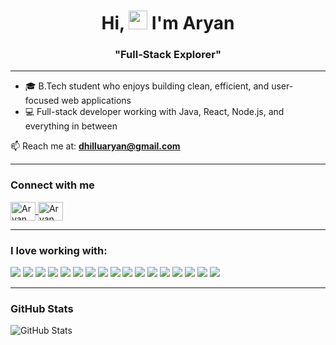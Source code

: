<h1 align="center">
  Hi, <img src="https://media.giphy.com/media/hvRJCLFzcasrR4ia7z/giphy.gif" width="30px" alt="waving hand gif" /> I'm Aryan
</h1>
<h3 align="center">"Full-Stack Explorer"</h3>

---

- 🎓 B.Tech student who enjoys building clean, efficient, and user-focused web applications  
- 💻 Full-stack developer working with Java, React, Node.js, and everything in between  

📫 Reach me at: **dhilluaryan@gmail.com**

---

<h3 align="left">Connect with me</h3>
<p align="left">
  <a href="https://www.linkedin.com/in/aryan-pogula-1b80b0295" target="_blank">
    <img align="center" src="https://raw.githubusercontent.com/rahuldkjain/github-profile-readme-generator/master/src/images/icons/Social/linked-in-alt.svg" alt="Aryan Pogula | LinkedIn" height="30" width="40" />
  </a>
  <a href="https://leetcode.com/dhillu_aryan/" target="_blank">
    <img align="center" src="https://raw.githubusercontent.com/rahuldkjain/github-profile-readme-generator/master/src/images/icons/Social/leet-code.svg" alt="Aryan on LeetCode" height="30" width="40" />
  </a>
</p>

---

<h3 align="left">I love working with:</h3>
<p align="left">
  <img src="https://img.shields.io/badge/Java-F80000?style=for-the-badge&logo=java&logoColor=white" />
  <img src="https://img.shields.io/badge/React-61DAFB?style=for-the-badge&logo=react&logoColor=000" />
  <img src="https://img.shields.io/badge/Node.js-339933?style=for-the-badge&logo=node.js&logoColor=white" />
  <img src="https://img.shields.io/badge/Express.js-000000?style=for-the-badge&logo=express&logoColor=white" />
  <img src="https://img.shields.io/badge/MongoDB-47A248?style=for-the-badge&logo=mongodb&logoColor=white" />
  <img src="https://img.shields.io/badge/TypeScript-3178C6?style=for-the-badge&logo=typescript&logoColor=white" />
  <img src="https://img.shields.io/badge/JavaScript-F7DF1E?style=for-the-badge&logo=javascript&logoColor=000" />
  <img src="https://img.shields.io/badge/MySQL-005C84?style=for-the-badge&logo=mysql&logoColor=white" />
  <img src="https://img.shields.io/badge/Spring-6DB33F?style=for-the-badge&logo=spring&logoColor=white" />
  <img src="https://img.shields.io/badge/Python-3776AB?style=for-the-badge&logo=python&logoColor=white" />
  <img src="https://img.shields.io/badge/Flask-000000?style=for-the-badge&logo=flask&logoColor=white" />
  <img src="https://img.shields.io/badge/Firebase-FFCA28?style=for-the-badge&logo=firebase&logoColor=black" />
  <img src="https://img.shields.io/badge/GraphQL-E10098?style=for-the-badge&logo=graphql&logoColor=white" />
  <img src="https://img.shields.io/badge/Git-F05032?style=for-the-badge&logo=git&logoColor=white" />
  <img src="https://img.shields.io/badge/Linux-FCC624?style=for-the-badge&logo=linux&logoColor=black" />
  <img src="https://img.shields.io/badge/Arduino-00979D?style=for-the-badge&logo=arduino&logoColor=white" />
  <img src="https://img.shields.io/badge/Docker-2496ED?style=for-the-badge&logo=docker&logoColor=white" />
</p>

---

<h3 align="left">GitHub Stats</h3>
<p>
  <img align="center" src="https://github-readme-stats.vercel.app/api?username=aryandhillu&show_icons=true&locale=en&theme=tokyonight" alt="GitHub Stats" />
</p>
